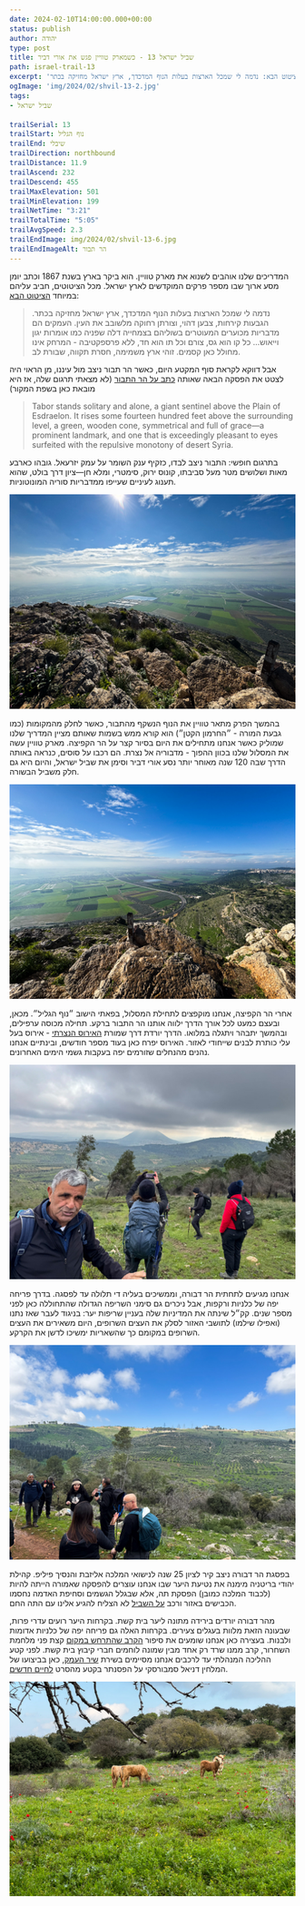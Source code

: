 ```yaml
---
date: 2024-02-10T14:00:00.000+00:00
status: publish
author: יהודה
type: post
title: שביל ישראל 13 - כשמארק טוויין פגש את אורי דביר
path: israel-trail-13
excerpt: 'המדריכים שלנו אוהבים לשנוא את מארק טוויין. הוא ביקר בארץ בשנת 1867 וכתב יומן מסע ארוך שבו מספר פרקים המוקדשים לארץ ישראל. מכל הציטוטים, חביב עליהם במיוחד הציטוט הבא: נדמה לי שמכל הארצות בעלות הנוף המדכדך, ארץ ישראל מחזיקה בכתר.'
ogImage: 'img/2024/02/shvil-13-2.jpg'
tags:
- שביל ישראל

trailSerial: 13
trailStart: נוף הגליל
trailEnd: שיבלי
trailDirection: northbound
trailDistance: 11.9
trailAscend: 232
trailDescend: 455
trailMaxElevation: 501
trailMinElevation: 199
trailNetTime: "3:21"
trailTotalTime: "5:05"
trailAvgSpeed: 2.3
trailEndImage: img/2024/02/shvil-13-6.jpg
trailEndImageAlt: הר תבור
---
```


המדריכים שלנו אוהבים לשנוא את מארק טוויין. הוא ביקר בארץ בשנת 1867 וכתב יומן מסע ארוך שבו מספר פרקים המוקדשים לארץ ישראל. מכל הציטוטים, חביב עליהם במיוחד [הציטוט הבא](https://www.ynet.co.il/articles/0,7340,L-3834253,00.html):

> נדמה לי שמכל הארצות בעלות הנוף המדכדך, ארץ ישראל מחזיקה בכתר. הגבעות קירחות, צבען דהוי, וצורתן רחוקה מלשובב את העין. העמקים הם מדבריות מכוערים המעוטרים בשוליהם בצמחייה דלה שפניה כמו אומרות יגון וייאוש... כל קו הוא גס, צורם וכל תו הוא חד, ללא פרספקטיבה - המרחק אינו מחולל כאן קסמים. זוהי ארץ משמימה, חסרת תקווה, שבורת לב.

אבל דווקא לקראת סוף המקטע היום, כאשר הר תבור ניצב מול עיננו, מן הראוי היה לצטט את הפסקה הבאה שאותה [כתב על הר התבור](https://twainsgeography.com/chapter/mt-tabor) (לא מצאתי תרגום שלה, אז היא מובאת כאן בשפת המקור)

<blockquote dir="ltr">
Tabor stands solitary and alone, a giant sentinel above the Plain of Esdraelon. It rises some fourteen hundred feet above the surrounding level, a green, wooden cone, symmetrical and full of grace—a prominent landmark, and one that is exceedingly pleasant to eyes surfeited with the repulsive monotony of desert Syria.
</blockquote>

בתרגום חופשי: התבור ניצב לבדו, כזקיף ענק השומר על עמק יזרעאל. גובהו כארבע מאות ושלושים מטר מעל סביבתו, קונוס ירוק, סימטרי, ומלא חן—ציון דרך בולט, שהוא תענוג לעיניים שעייפו ממדבריות סוריה המונוטוניות.

![עמק יזרעאל מהר הקפיצה](/img/2024/02/shvil-13-2.jpg "עמק יזרעאל מהר הקפיצה")

בהמשך הפרק מתאר טוויין את הנוף הנשקף מהתבור, כאשר לחלק מהמקומות (כמו גבעת המורה - ״החרמון הקטן״) הוא קורא ממש בשמות שאותם מציין המדריך שלנו שמוליק כאשר אנחנו מתחילים את היום בסיור קצר על הר הקפיצה. מארק טוויין עשה את המסלול שלנו בכוון ההפוך - מדבוריה אל נצרת. הם רכבו על סוסים, כנראה באותה הדרך שבה 120 שנה מאוחר יותר נסע אורי דביר וסימן את שביל ישראל, והיום היא גם חלק משביל הבשורה.

![עמק יזרעאל מהר הקפיצה](/img/2024/02/shvil-13-3.jpg "עמק יזרעאל מהר הקפיצה")

אחרי הר הקפיצה, אנחנו מוקפצים לתחילת המסלול, בפאתי הישוב ״נוף הגליל״. מכאן, ובעצם כמעט לכל אורך הדרך ילווה אותנו הר התבור ברקע. תחילה מכוסה ערפילים, ובהמשך יתבהר ויתגלה במלואו. הדרך יורדת דרך שמורת [האירוס הנצרתי](https://he.wikipedia.org/wiki/אירוס_נצרתי) - אירוס בעל עלי כותרת לבנים שייחודי לאזור. האירוס יפרח כאן בעוד מספר חודשים, ובינתיים אנחנו נהנים מהנחלים שזורמים יפה בעקבות גשמי הימים האחרונים. 

![הר תבור מציץ מבין העננים](/img/2024/02/shvil-13-4.jpg "הר תבור מציץ מבין העננים")

אנחנו מגיעים לתחתית הר דבורה, וממשיכים בעליה די תלולה עד לפסגה. בדרך פריחה יפה של כלניות ורקפות, אבל ניכרים גם סימני השריפה הגדולה שהתחוללה כאן לפני מספר שנים. קק״ל שינתה את המדיניות שלה בעניין שריפות יער: בניגוד לעבר שאז נתנו (ואפילו שילמו) לתושבי האזור לסלק את העצים השרופים, היום משאירים את העצים השרופים במקומם כך שהשאריות ימשיכו לדשן את הקרקע.

![העליה להר דבורה](/img/2024/02/shvil-13-5.jpg "העליה להר דבורה")

בפסגת הר דבורה ניצב קיר לציון 25 שנה לנישואי המלכה אליזבת והנסיך פיליפ. קהילת יהודי בריטניה מימנה את נטיעת היער שבו אנחנו עוצרים להפסקה שאמורה הייתה להיות (לכבוד המלכה כמובן) הפסקת תה, אלא שבגלל הגשמים וסחיפת האדמה נחסמו הכבישים באזור ורכב [על השביל](https://www.al-hashvil.co.il) לא הצליח להגיע אלינו עם התה החם. 

מהר דבורה יורדים בירידה מתונה ליער בית קשת. בקרחות היער רועים עדרי פרות, שבעונה הזאת מלוות בעגלים צעירים. בקרחות האלה גם פריחה יפה של כלניות אדומות ולבנות. בעצירה כאן אנחנו שומעים את סיפור [הקרב שהתרחש במקום](https://www.haaretz.co.il/magazine/the-edge/2016-02-03/ty-article/.premium/0000017f-e248-df7c-a5ff-e27a83030000?gift=6cd5ed7c4e6d4e2f9e2661f6109cad8c) קצת פני מלחמת השחרור, קרב ממנו שרד רק אחד מבין שמונה לוחמים חברי קיבוץ בית קשת. לפני קטע ההליכה המנהלתי עד לרכבים אנחנו מסיימים בשירת [שיר העמק](https://shironet.mako.co.il/artist?type=lyrics&lang=1&prfid=332&wrkid=2980), כאן בביצועו של המלחין דניאל סמבורסקי על הפסנתר בקטע מהסרט [לחיים חדשים](https://youtu.be/pdc8tJwaBBU?feature=shared).

![עגלים באחו - יער בית קשת](/img/2024/02/shvil-13-8.jpg "עגלים באחו - יער בית קשת")

